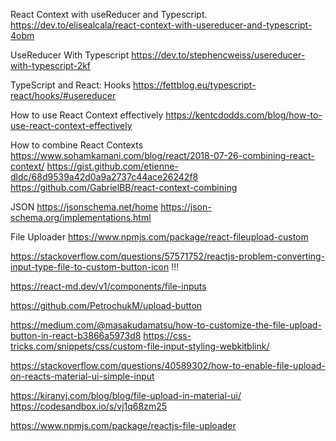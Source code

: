 React Context with useReducer and Typescript.
https://dev.to/elisealcala/react-context-with-usereducer-and-typescript-4obm

UseReducer With Typescript
https://dev.to/stephencweiss/usereducer-with-typescript-2kf

TypeScript and React: Hooks
https://fettblog.eu/typescript-react/hooks/#usereducer

How to use React Context effectively
https://kentcdodds.com/blog/how-to-use-react-context-effectively

How to combine React Contexts
https://www.sohamkamani.com/blog/react/2018-07-26-combining-react-context/
https://gist.github.com/etienne-dldc/68d9539a42d0a9a2737c44ace26242f8
https://github.com/GabrielBB/react-context-combining

JSON
https://jsonschema.net/home
https://json-schema.org/implementations.html

File Uploader
https://www.npmjs.com/package/react-fileupload-custom

https://stackoverflow.com/questions/57571752/reactjs-problem-converting-input-type-file-to-custom-button-icon !!!

https://react-md.dev/v1/components/file-inputs

https://github.com/PetrochukM/upload-button

https://medium.com/@masakudamatsu/how-to-customize-the-file-upload-button-in-react-b3866a5973d8
https://css-tricks.com/snippets/css/custom-file-input-styling-webkitblink/

https://stackoverflow.com/questions/40589302/how-to-enable-file-upload-on-reacts-material-ui-simple-input

https://kiranvj.com/blog/blog/file-upload-in-material-ui/
https://codesandbox.io/s/vj1q68zm25

https://www.npmjs.com/package/reactjs-file-uploader
